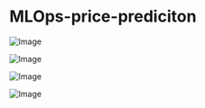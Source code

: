 # MLOps-price-prediciton
![Image](https://github.com/user-attachments/assets/3cbb5d4d-d714-4c82-bf2a-8faf0566a493)

![Image](https://github.com/user-attachments/assets/45c20a76-e801-4658-96fb-9f08c37bf109)

![Image](https://github.com/user-attachments/assets/878fe4a2-b16c-4c8d-9ca9-09d33db4c73b)

![Image](https://github.com/user-attachments/assets/92d47288-3566-4b22-8262-ad69ddf00f49)

